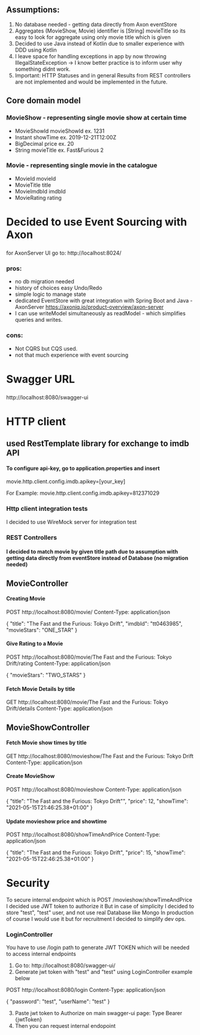 ## Assumptions:
1. No database needed - getting data directly from Axon eventStore
2. Aggregates (MovieShow, Movie) identifier is [String] movieTitle so its easy to look for aggregate using only movie title which is given
3. Decided to use Java instead of Kotlin due to smaller experience with DDD using Kotlin
4. I leave space for handling exceptions in app by now throwing IllegalStateException -> I know better practice is to inform user why something didnt work. 
5. Important: HTTP Statuses and in general Results from REST controllers are not implemented and would be implemented in the future.


## Core domain model
### MovieShow - representing single movie show at certain time
- MovieShowId movieShowId ex. 1231
- Instant showTime ex. 2019-12-21T12:00Z
- BigDecimal price ex. 20
- String movieTitle ex. Fast&Furious 2
### Movie - representing single movie in the catalogue
- MovieId movieId
- MovieTitle title
- MovieImdbId imdbId
- MovieRating rating
# Decided to use Event Sourcing with Axon

### 
for AxonServer UI go to: http://localhost:8024/


### pros:
- no db migration needed
- history of choices easy Undo/Redo
- simple logic to manage state
- dedicated EventStore with great integration with Spring Boot and Java - AxonServer https://axoniq.io/product-overview/axon-server
- I can use writeModel simultaneously as readModel - which simplifies queries and writes.
### cons:
- Not CQRS but CQS used.
- not that much experience with event sourcing

# Swagger URL
### 
 http://localhost:8080/swagger-ui
 
# HTTP client
## used RestTemplate library for exchange to imdb API
#### To configure api-key, go to application.properties and insert 
movie.http.client.config.imdb.apikey=[your_key]

For Example: 
movie.http.client.config.imdb.apikey=812371029

### Http client integration tests 
I decided to use WireMock server for integration test

### REST Controllers

#### I decided to match movie by given title path due to assumption with getting data directly from eventStore instead of Database (no migration needed)


## MovieController

#### Creating Movie
POST http://localhost:8080/movie/
Content-Type: application/json

{
  "title": "The Fast and the Furious: Tokyo Drift",
  "imdbId": "tt0463985",
  "movieStars": "ONE_STAR"
}

#### Give Rating to a Movie
POST http://localhost:8080/movie/The Fast and the Furious: Tokyo Drift/rating
Content-Type: application/json

{
  "movieStars": "TWO_STARS"
}

#### Fetch Movie Details by title
GET http://localhost:8080/movie/The Fast and the Furious: Tokyo Drift/details
Content-Type: application/json

## MovieShowController


#### Fetch Movie show times by title
GET http://localhost:8080/movieshow/The Fast and the Furious: Tokyo Drift
Content-Type: application/json

#### Create MovieShow
POST http://localhost:8080/movieshow
Content-Type: application/json

{
  "title": "The Fast and the Furious: Tokyo Drift"",
  "price": 12,
  "showTime": "2021-05-15T21:46:25.38+01:00"
}

#### Update movieshow price and showtime 
POST http://localhost:8080/showTimeAndPrice
Content-Type: application/json

{
  "title": "The Fast and the Furious: Tokyo Drift",
  "price": 15,
  "showTime": "2021-05-15T22:46:25.38+01:00"
}


# Security

To secure internal endpoint which is POST /movieshow/showTimeAndPrice 
I decided use JWT token to authorize it
But in case of simplicity I decided to store "test", "test" user, and not use real Database like Mongo
In production of course I would use it but for recruitment I decided to simplify dev ops. 

### LoginController
You have to use /login path to generate JWT TOKEN which will be needed to access internal endpoints

1. Go to: http://localhost:8080/swagger-ui/
2. Generate jwt token with "test" and "test" using LoginController example below

POST http://localhost:8080/login
Content-Type: application/json

{
    "password": "test",
    "userName": "test"
}

3. Paste jwt token to Authorize on main swagger-ui page: Type Bearer {jwtToken}
4. Then you can request internal endopoint